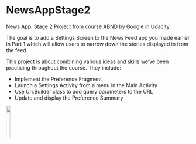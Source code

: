 # NewsAppStage2
News App. Stage 2 Project from course ABND by Google in Udacity. 

The goal is to add a Settings Screen to the News Feed app you made earlier in Part 1 which will allow users to narrow down the stories displayed in from the feed.

This project is about combining various ideas and skills we’ve been practicing throughout the course. They include:

- Implement the Preference Fragment
- Launch a Settings Activity from a menu in the Main Activity
- Use Uri.Builder class to add query parameters to the URL
- Update and display the Preference Summary

<img src="https://raw.githubusercontent.com/innoxe/MusicalStrcutureApp/master/app/src/main/res/drawable/screenshot1.jpg" width="15%"></img>
